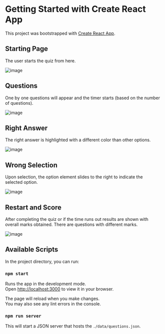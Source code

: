# Getting Started with Create React App

This project was bootstrapped with [Create React App](https://github.com/facebook/create-react-app).

## Starting Page
The user starts the quiz from here.

![image](https://github.com/user-attachments/assets/64f785f1-e311-4038-bd31-b69fbd0623e7)

## Questions
One by one questions will appear and the timer starts (based on the number of questions).

![image](https://github.com/user-attachments/assets/4011c78d-210c-4db2-b6e9-7294d4e583a9)

## Right Answer
The right answer is highlighted with a different color than other options.

![image](https://github.com/user-attachments/assets/8e499873-a55c-4f5e-9845-fc181decf240)

## Wrong Selection
Upon selection, the option element slides to the right to indicate the selected option.

![image](https://github.com/user-attachments/assets/f3e6c5fd-b222-4df4-a6dc-48dfade4c23b)

## Restart and Score
After completing the quiz or if the time runs out results are shown with overall marks obtained.
There are questions with different marks.

![image](https://github.com/user-attachments/assets/7079c6e5-2d09-4e54-aad8-3e955f92829a)


## Available Scripts

In the project directory, you can run:

### `npm start`

Runs the app in the development mode.\
Open [http://localhost:3000](http://localhost:3000) to view it in your browser.

The page will reload when you make changes.\
You may also see any lint errors in the console.

### `npm run server`

This will start a JSON server that hosts the `./data/questions.json`.
